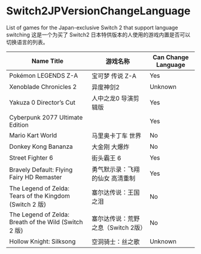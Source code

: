 # Switch2JPVersionChangeLanguage
List of games for the Japan-exclusive Switch 2 that support language switching
这是一个为买了 Switch2 日本特供版本的人使用的游戏内置是否可以切换语言的列表。

| Name Title                                              | 游戏名称                           | Can Change Language |
| ------------------------------------------------------- | ---------------------------------- | ------------------- |
| Pokémon LEGENDS Z-A                                     | 宝可梦 传说 Z-A                    | Yes                 |
| Xenoblade Chronicles 2                                  | 异度神剑2                          | Unknown             |
| Yakuza 0 Director’s Cut                                 | 人中之龙0 导演剪辑版               | Yes                 |
| Cyberpunk 2077 Ultimate Edition                         |                                    | Yes                 |
| Mario Kart World                                        | 马里奥卡丁车 世界                  | No                  |
| Donkey Kong Bananza                                     | 大金刚 大爆炸                      | No                  |
| Street Fighter 6                                        | 街头霸王 6                         | Yes                 |
| Bravely Default: Flying Fairy HD Remaster               | 勇气默示录：飞翔的仙女 高清重制    | Yes                 |
| The Legend of Zelda: Tears of the Kingdom (Switch 2 版) | 塞尔达传说：王国之泪               | No                  |
| The Legend of Zelda: Breath of the Wild (Switch 2 版)   | 塞尔达传说：荒野之息（Switch 2版） | No                  |
| Hollow Knight: Silksong                                 | 空洞骑士：丝之歌                   | Unknown             |

